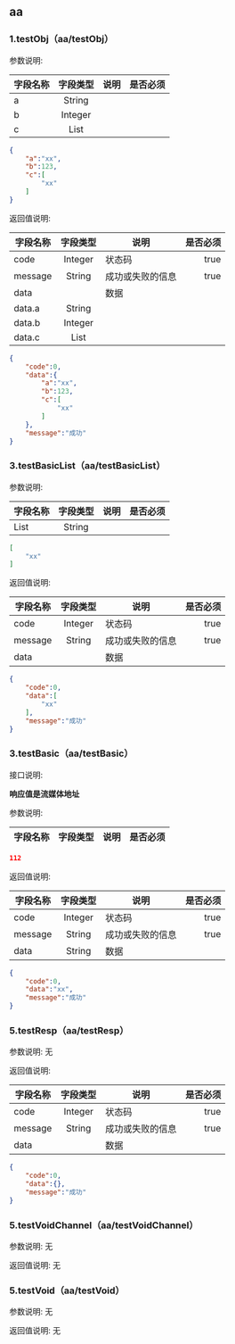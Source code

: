 
aa
--
### 1.testObj（aa/testObj）

参数说明:

| 字段名称 |  字段类型   | 说明  | 是否必须 |
| ---- |:-------:| --- | ----:|
| a    | String  |     |      |
| b    | Integer |     |      |
| c    |  List   |     |      |
```Json
{
	"a":"xx",
	"b":123,
	"c":[
		"xx"
	]
}
```

返回值说明:

| 字段名称    |  字段类型   | 说明       | 是否必须 |
| ------- |:-------:| -------- | ----:|
| code    | Integer | 状态码      | true |
| message | String  | 成功或失败的信息 | true |
| data    |         | 数据       |      |
| data.a  | String  |          |      |
| data.b  | Integer |          |      |
| data.c  |  List   |          |      |
```Json
{
	"code":0,
	"data":{
		"a":"xx",
		"b":123,
		"c":[
			"xx"
		]
	},
	"message":"成功"
}
```

### 3.testBasicList（aa/testBasicList）

参数说明:

| 字段名称 |  字段类型  | 说明  | 是否必须 |
| ---- |:------:| --- | ----:|
| List | String |     |      |
```Json
[
	"xx"
]
```

返回值说明:

| 字段名称    |  字段类型   | 说明       | 是否必须 |
| ------- |:-------:| -------- | ----:|
| code    | Integer | 状态码      | true |
| message | String  | 成功或失败的信息 | true |
| data    |         | 数据       |      |
```Json
{
	"code":0,
	"data":[
		"xx"
	],
	"message":"成功"
}
```

### 3.testBasic（aa/testBasic）

接口说明:

**响应值是流媒体地址**

参数说明:

| 字段名称 | 字段类型 | 说明  | 是否必须 |
| ---- |:----:| --- | ----:|

```Json
112
```

返回值说明:

| 字段名称    |  字段类型   | 说明       | 是否必须 |
| ------- |:-------:| -------- | ----:|
| code    | Integer | 状态码      | true |
| message | String  | 成功或失败的信息 | true |
| data    | String  | 数据       |      |
```Json
{
	"code":0,
	"data":"xx",
	"message":"成功"
}
```

### 5.testResp（aa/testResp）

参数说明:
无

返回值说明:

| 字段名称    |  字段类型   | 说明       | 是否必须 |
| ------- |:-------:| -------- | ----:|
| code    | Integer | 状态码      | true |
| message | String  | 成功或失败的信息 | true |
| data    |         | 数据       |      |
```Json
{
	"code":0,
	"data":{},
	"message":"成功"
}
```

### 5.testVoidChannel（aa/testVoidChannel）

参数说明:
无

返回值说明:
无

### 5.testVoid（aa/testVoid）

参数说明:
无

返回值说明:
无

